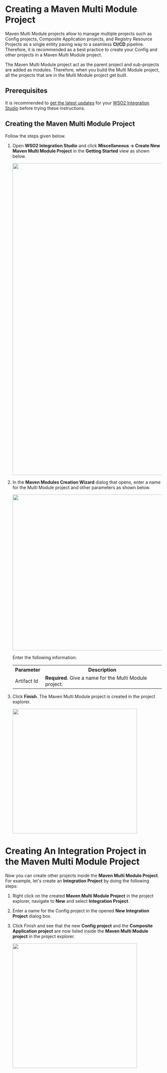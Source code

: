 # Creating a Maven Multi Module Project

Maven Multi Module projects allow to manage multiple projects such as Config projects, Composite Application projects, and Registry Resource Projects as a single entity paving way to a seamless **CI/CD** pipeline. Therefore, it is recommended as a best practice to create your Config and other projects in a Maven Multi Module project. 

The Maven Multi Module project act as the parent project and sub-projects are added as modules. Therefore, when you build the Multi Module project, all the projects that are in the Multi Module project get built.

## Prerequisites

It is recommended to [get the latest updates](../../develop/installing-WSO2-Integration-Studio#get-the-latest-updates) for your [WSO2 Integration Studio](../../develop/installing-WSO2-Integration-Studio) before trying these instructions.

## Creating the Maven Multi Module Project
Follow the steps given below.   

1.  Open **WSO2 Integration Studio** and click **Miscellaneous → Create New Maven Multi Module Project** in the **Getting Started** view as shown below.

    <img src="../../assets/img/create_project/create_maven_multi_maven_project" width="1000">

2.  In the **Maven Modules Creation Wizard** dialog that opens, enter a name for the Multi Module project and other parameters as shown below.

    <img src="../../assets/img/create_project/new_maven_multi_module.png" width="500">

    Enter the following information:

    <table>
        <tr>
            <th>
                Parameter
            </th>
            <th>
                Description
            </th>
        </tr>
        <tr>
            <td>
                Artifact Id
            </td>
            <td>
                <b>Required</b>. Give a name for the Multi Module project.
            </td>
        </tr>
    </table>

3.  Click **Finish**. The Maven Multi Module project is created in the project explorer. 

    <img src="../../assets/img/create_project/proj_explorer_maven_multi_module.png" width="400">

# Creating An Integration Project in the Maven Multi Module Project
Now you can create other projects inside the **Maven Multi Module Project**. For example, let's create an **Integration Project** by doing the following steps:

1.  Right click on the created **Maven Multi Module Project** in the project explorer, navigate to **New** and select **Integration Project**.

2.  Enter a name for the Config project in the opened **New Integration Project** dialog box.
 
3.  Click Finish and see that the new **Config project** and the **Composite Application project** are now listed inside the **Maven Multi Module project** in the project explorer.

    <img src="../../assets/img/create_project/proj_explorer_Integration_proj_in_multi_module.png" width="400">
